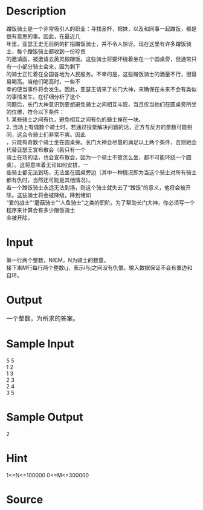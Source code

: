 
# Description

<div class="content"><div>蹭饭骑士是一个非常吸引人的职业：寻找圣杯，把妹，以及和同事一起蹭饭，都是很有意思的事。因此，在最近几</div>
<div>年里，亚瑟王史无前例的扩招蹭饭骑士，并不令人惊讶。现在这里有许多蹭饭骑士，每个蹭饭骑士都收到一份珍贵</div>
<div>的邀请函，被邀请去英灵殿蹭饭。这些骑士将要环绕着坐在一个圆桌旁，但通常只有一小部分骑士会来，因为剩下</div>
<div>的骑士正忙着在全国各地为人民服务。不幸的是，这些蹭饭骑士的酒量不行，很容易喝高。当他们喝高时，一些不</div>
<div>幸的便当事件将会发生。因此，亚瑟王请来了长门大神，来确保在未来不会有类似的事情发生。在仔细分析了这个</div>
<div>问题后，长门大神意识到要想避免骑士之间相互斗殴，当且仅当他们在圆桌旁所坐的位置，符合以下条件：</div>
<div>1. 某些骑士之间有仇，避免相互之间有仇的骑士挨在一块。</div>
<div>2. 当场上有偶数个骑士时，若通过投票解决问题的话，正方与反方的票数可能相同，这会令骑士们非常不爽。因此</div>
<div>，只能有奇数个骑士坐在圆桌旁。长门大神会尽量的满足以上两个条件，否则她会代替亚瑟王宣布散会（若只有一个</div>
<div>骑士在场的话，也会宣布散会，因为一个骑士不管怎么坐，都不可能环绕一个圆桌）。这将意味着无论如何安排，一</div>
<div>些骑士都无法到场，无法坐在圆桌旁边（其中一种情况即为当这个骑士对所有骑士都有仇时，当然还可能是其他情况）。</div>
<div>若一个蹭饭骑士永远无法到场，则这个骑士就失去了“蹭饭”的意义，他将会被开除。这些骑士将会被降级，降到诸如</div>
<div>“爱的战士”“蘑菇骑士”“人鱼骑士”之类的职阶。为了帮助长门大神，你必须写一个程序来计算会有多少蹭饭骑士</div>
<div>会被开除。</div></div>

# Input

<div class="content"><div>第一行两个整数，N和M，N为骑士的数量。</div>
<div>接下来M行每行两个整数i,j，表示i与j之间没有仇恨。输入数据保证不会有重边和自环。</div></div>

# Output

<div class="content"><p><span style="font-family: 宋体; font-size: medium; text-indent: 28px;">一个整数，为所求的答案。</span></p></div>

# Sample Input

<div class="content"><span class="sampledata">5 5<br/>
1 2<br/>
1 3<br/>
2 3<br/>
2 4<br/>
3 5</span></div>

# Sample Output

<div class="content"><span class="sampledata">2</span></div>

# Hint

<div class="content"><p></p><p>1&lt;=N&lt;=100000 0&lt;=M&lt;=300000</p><p></p></div>

# Source

<div class="content"><p><a href="problemset.php?search=
"><br/>
</a></p></div>

